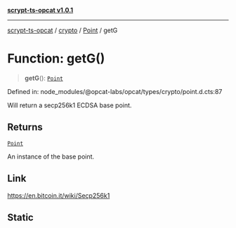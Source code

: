 [**scrypt-ts-opcat v1.0.1**](../../../../../README.md)

***

[scrypt-ts-opcat](../../../../../README.md) / [crypto](../../../README.md) / [Point](../README.md) / getG

# Function: getG()

> **getG**(): [`Point`](../../../classes/Point.md)

Defined in: node\_modules/@opcat-labs/opcat/types/crypto/point.d.cts:87

Will return a secp256k1 ECDSA base point.

## Returns

[`Point`](../../../classes/Point.md)

An instance of the base point.

## Link

https://en.bitcoin.it/wiki/Secp256k1

## Static
